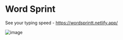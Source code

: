 # Word Sprint
See your typing speed - https://wordsprintt.netlify.app/

![image](https://github.com/user-attachments/assets/ec49fb2b-ddef-410e-8da9-017ae49b461b)
